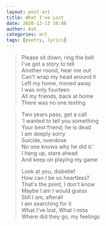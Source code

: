 ```yaml
---
layout: post-art
title: What I've Lost
date: 2020-12-13 10:00
author: Ash
categories: art
tags: [poetry, lyrics]
---
```

> Please sit down, ring the bell  
> I've got a story to tell  
> Another round, hear me out  
> Can't wrap my head around it  
> Left my home, moved away  
> I was only fourteen  
> All my friends, back at home  
> There was no one texting

<!-- more -->

> Two years pass, get a call  
> 'I wanted to tell you something  
> Your best friend, he is dead  
> I am deeply sorry  
> Suicide, overdose  
> No one knows why he did it.'  
> I hang up, stare ahead  
> And keep on playing my game  
>   
> Look at you, disbelief  
> How can I be so heartless?  
> That's the point, I don't know  
> Maybe I am I would guess  
> Still I am, afterall  
> I am searching for it  
> What I've lost, What I miss  
> Where did they go, my feelings
